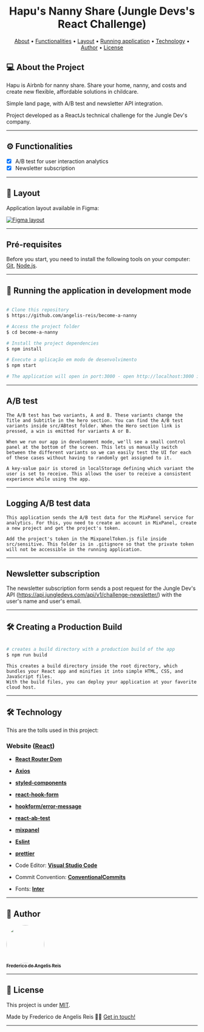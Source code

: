 <h1 align="center">
    Hapu's Nanny Share (Jungle Devs's React Challenge)
</h1>

<p align="center">
 <a href="#-About">About</a> •
 <a href="#-Functionalities">Functionalities</a> •
 <a href="#-layout">Layout</a> •
 <a href="#-Running-application">Running application</a> •
 <a href="#-Technology">Technology</a> •
 <a href="#-Author">Author</a> •
 <a href="#user-content--License">License</a>
</p>

## 💻 About the Project

Hapu is Airbnb for nanny share. Share your home, nanny, and costs and create new flexible, affordable solutions in childcare.

Simple land page, with A/B test and newsletter API integration.

Project developed as a ReactJs technical challenge for the Jungle Dev's company.

---

## ⚙️ Functionalities

-   [x] A/B test for user interaction analytics
-   [x] Newsletter subscription

---

## 🎨 Layout

Application layout available in Figma:

<a href="https://www.figma.com/file/iBxoiuoSXy3SiOAnwXo2Np/Frontend-%E2%80%93-Challenge-1B?node-id=0%3A1">
  <img alt="Figma layout" src="https://img.shields.io/badge/Acessar%20Layout%20-Figma-%2304D361">
</a>

---

## Pré-requisites

Before you start, you need to install the following tools on your computer:
[Git](https://git-scm.com), [Node.js](https://nodejs.org/en/).

---

## 🧭 Running the application in development mode

```bash

# Clone this repository
$ https://github.com/angelis-reis/become-a-nanny

# Access the project folder
$ cd become-a-nanny

# Install the project dependencies
$ npm install

# Execute a aplicação em modo de desenvolvimento
$ npm start

# The application will open in port:3000 - open http://localhost:3000 in your browser

```

---

## A/B test

    The A/B test has two variants, A and B. These variants change the Title and Subtitle in the hero section. You can find the A/B test variants inside src/ABtest folder. When the Hero section link is pressed, a win is emitted for variants A or B.

    When we run our app in development mode, we'll see a small control panel at the bottom of the screen. This lets us manually switch between the different variants so we can easily test the UI for each of these cases without having to randomly get assigned to it.

    A key-value pair is stored in localStorage defining which variant the user is set to receive. This allows the user to receive a consistent experience while using the app.

---

## Logging A/B test data

    This application sends the A/B test data for the MixPanel service for analytics. For this, you need to create an account in MixPanel, create a new project and get the project's token.

    Add the project's token in the MixpanelToken.js file inside src/sensitive. This folder is in .gitignore so that the private token will not be accessible in the running application.

---

## Newsletter subscription

The newsletter subscription form sends a post request for the Jungle Dev's API (https://api.jungledevs.com/api/v1/challenge-newsletter/) with the user's name and user's email.

---

## 🛠 Creating a Production Build

```bash

# creates a build directory with a production build of the app
$ npm run build

```

    This creates a build directory inside the root directory, which bundles your React app and minifies it into simple HTML, CSS, and JavaScript files.
    With the build files, you can deploy your application at your favorite cloud host.

---

## 🛠 Technology

This are the tolls used in this project:

### **Website** ([React](https://reactjs.org/))

-   **[React Router Dom](https://github.com/ReactTraining/react-router/tree/master/packages/react-router-dom)**
-   **[Axios](https://github.com/axios/axios)**
-   **[styled-components](https://github.com/styled-components/styled-components)**
-   **[react-hook-form](https://github.com/react-hook-form/react-hook-form)**
-   **[hookform/error-message](https://github.com/react-hook-form/error-message)**
-   **[react-ab-test](https://github.com/marvelapp/react-ab-test)**
-   **[mixpanel](https://github.com/mixpanel/mixpanel-js)**
-   **[Eslint](https://github.com/eslint/eslint)**
-   **[prettier](https://github.com/prettier/prettier)**

-   Code Editor: **[Visual Studio Code](https://code.visualstudio.com/)**
-   Commit Convention: **[ConventionalCommits](https://www.conventionalcommits.org/en/v1.0.0/)**
-   Fonts: **[Inter](https://fonts.googleapis.com/css2?family=Inter:wght@400;500&display=swap')**

---

## 🦸 Author

<a href="https://github.com/angelis-reis">
<img style="border-radius: 50%;" src="https://avatars.githubusercontent.com/u/18598530?v=4" width="100px;" alt=""/>
<br />
<sub><b>Frederico de Angelis Reis</b></sub></a>
<br />

---

## 📝 License

This project is under [MIT](./LICENSE).

Made by Frederico de Angelis Reis 👋🏽 [Get in touch!](https://www.linkedin.com/in/frederico-matheus-de-angelis-reis-2505b2117/)

---
